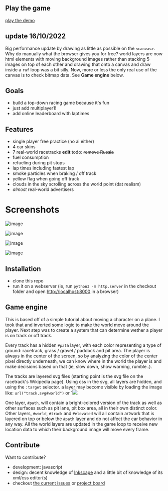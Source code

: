 
## Play the game

[play the demo](http://ikbensiep.github.io/game1)


## update 16/10/2022
Big performance update by drawing as little as possible on the `<canvas>`. Why do manually what the browser gives you for free? world layers are now html elements with moving background images rather than stacking 5 images on top of each other and drawing that onto a canvas and draw inside a `raf` loop was a bit silly. 
Now, more or less the only real use of the canvas is to check bitmap data. See **Game engine** below.

## Goals
- build a top-down racing game because it's fun
- just add multiplayer1!
- add online leaderboard with laptimes

## Features
- single player free practice (no ai either)
- 4 car skins
- 7 real-world racetracks **edit** todo: <del>remove Russia</del>
- fuel consumption 
- refueling during pit stops
- lap times including fastest lap
- smoke particles when braking / off track
-  yellow flag when going off track
- clouds in the sky scrolling across the world point (dat realism)
- _almost_ real-world advertisers

# Screenshots

![image](https://user-images.githubusercontent.com/5741190/195207132-de52900f-3649-43a9-9239-cecdeca7a96d.png)

![image](https://user-images.githubusercontent.com/5741190/195207409-0ab857cf-d4c0-49e6-8d2d-cfe00a264d3d.png)

![image](https://user-images.githubusercontent.com/5741190/195207502-d768e218-1457-49d3-8523-fbd3b007dc31.png)

![image](https://user-images.githubusercontent.com/5741190/195207638-99e673f1-75fb-4576-8fcd-ae6703c33c26.png)


## Installation
- clone this repo
- run it on a webserver (ie, run `python3 -m http.server` in the checkout folder and open [http://localhost:8000](http://localhost:8000) in a browser)

## Game engine
This is based off of a simple tutorial about moving a character on a plane. 
I took that and inverted some logic to make the world move around the player. 
Next step was to create a system that can determine wether a player is on track or off track. 

Every track has a hidden `#path` layer, with each color representing a type of ground: racetrack, grass / gravel / paddock and pit area. 
The player is always in the center of the screen, so by analyzing the color of the center pixel directly underneath, we can know where in the world the player is and make decisions based on that (ie, slow down, show warning, rumble..). 

The tracks are layered svg files (starting point is the svg file on the racetrack's Wikipedia page). 
Using css in the svg, all layers are hidden, and using the `:target` selector. a layer may become visible by loading the image like: `url("track.svg#world")` or `<img src="track.svg#track">.

One layer, `#path`, will contain a bright-colored version of the track as well as other surfaces such as pit lane, pit box area, all in their own distinct color.
Other layers, `#world`, `#track` and `#elevated` will all contain artwork that is layered on top or below the `#path` layer and do not affect the car behavior in any way.
All the world layers are updated in the game loop to receive new location data to which their background image will move every frame.

## Contribute 
Want to contribute? 
- development: javascript 
- design: decent knowledge of [Inkscape](https://www.inkscape.org) and a little bit of knowledge of its xml/css editor(s)
- checkout [the current issues](https://github.com/ikbensiep/game1/issues) or [project board](https://github.com/ikbensiep/game1/projects/1)

